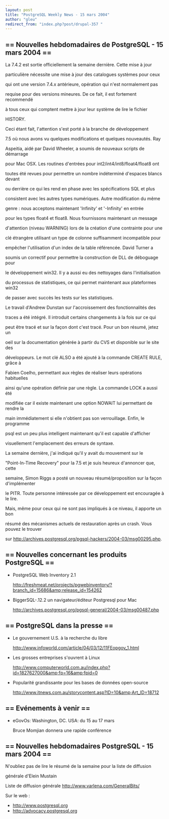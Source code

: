 ```yaml
---
layout: post
title: "PostgreSQL Weekly News - 15 mars 2004"
author: "gleu"
redirect_from: "index.php?post/drupal-357 "
---
```



<h2>== Nouvelles hebdomadaires de PostgreSQL - 15 mars 2004 ==</h2>

<p>La 7.4.2 est sortie officiellement la semaine dernière. Cette mise à jour

particulière nécessite une mise à jour des catalogues systèmes pour ceux

qui ont une version 7.4.x antérieure, opération qui n'est normalement pas

requise pour des versions mineures. De ce fait, il est fortement recommendé

à tous ceux qui comptent mettre à jour leur système de lire le fichier

HISTORY.<!--break-->

</p>

<p>Ceci étant fait, l'attention s'est porté à la branche de développement

7.5 où nous avons vu quelques modifications et quelques nouveautés. Ray

Aspeitia, aidé par David Wheeler, a soumis de nouveaux scripts de démarrage

pour Mac OSX. Les routines d'entrées pour int2/int4/int8/float4/float8 ont

toutes été revues pour permettre un nombre indéterminé d'espaces blancs devant

ou derrière ce qui les rend en phase avec les spécifications SQL et plus

consistent avec les autres types numériques. Autre modification du même

genre&nbsp;: nous acceptons maintenant 'Infinity' et '-Infinity' en entrée

pour les types float4 et float8. Nous fournissons maintenant un message

d'attention (niveau WARNING) lors de la création d'une contrainte pour une

clé étrangère utilisant un type de colonne suffisamment incompatible pour

empêcher l'utilisation d'un index de la table référencée. David Turner a

soumis un correctif pour permettre la construction de DLL de déboguage pour

le développement win32. Il y a aussi eu des nettoyages dans l'initialisation

du processus de statistiques, ce qui permet maintenant aux plateformes win32

de passer avec succès les tests sur les statistiques.</p>

<p>Le travail d'Andrew Dunstan sur l'accroissement des fonctionnalités des

traces a été intégré. Il introduit certains changements à la fois sur ce qui

peut être tracé et sur la façon dont c'est tracé. Pour un bon résumé, jetez un

oeil sur la documentation générée à partir du CVS et disponible sur le site des

développeurs. Le mot clé ALSO a été ajouté à la commande CREATE RULE, grâce à

Fabien Coelho, permettant aux règles de réaliser leurs opérations habituelles

ainsi qu'une opération définie par une règle. La commande LOCK a aussi été

modifiée car il existe maintenant une option NOWAIT lui permettant de rendre la

main immédiatement si elle n'obtient pas son verrouillage. Enfin, le programme

psql est un peu plus intelligent maintenant qu'il est capable d'afficher

visuellement l'emplacement des erreurs de syntaxe.</p>

<p>La semaine dernière, j'ai indiqué qu'il y avait du mouvement sur le

"Point-In-Time Recovery" pour la 7.5 et je suis heureux d'annoncer que, cette

semaine, Simon Riggs a posté un nouveau résumé/proposition sur la façon d'implémenter

le PITR. Toute personne intéressée par ce développement est encouragée à le lire.

Mais, même pour ceux qui ne sont pas impliqués à ce niveau, il apporte un bon

résumé des mécanismes actuels de restauration après un crash. Vous pouvez le trouver

sur <a href="http://archives.postgresql.org/pgsql-hackers/2004-03/msg00295.php">http://archives.postgresql.org/pgsql-hackers/2004-03/msg00295.php</a>.

</p>

<!--more-->


<h2>== Nouvelles concernant les produits PostgreSQL ==</h2>

<ul>

<li>PostgreSQL Web Inventory 2.1<br />

<a href="http://freshmeat.net/projects/pgwebinventory/?branch_id=15686&amp;release_id=154262">http://freshmeat.net/projects/pgwebinventory/?branch_id=15686&amp;release_id=154262</a></li>

<li>BiggerSQL-.12.2 un navigateur/éditeur Postgresql pour Mac<br />

<a href="http://archives.postgresql.org/pgsql-general/2004-03/msg00487.php">http://archives.postgresql.org/pgsql-general/2004-03/msg00487.php</a></li>

</ul>

<h2>== PostgreSQL dans la presse ==</h2>

<ul>

<li>Le gouvernement U.S. à la recherche du libre<br />

<a href="http://www.infoworld.com/article/04/03/12/11FEopgov_1.html">http://www.infoworld.com/article/04/03/12/11FEopgov_1.html</a></li>

<li>Les grosses entreprises s'ouvrent à Linux<br />

<a href="http://www.computerworld.com.au/index.php?id=1827627000&amp;fp=16&amp;fpid=0">http://www.computerworld.com.au/index.php?id=1827627000&amp;fp=16&amp;fpid=0</a></li>

<li>Popularité grandissante pour les bases de données open-source<br />

<a href="http://www.itnews.com.au/storycontent.asp?ID=10&amp;Art_ID=18712">http://www.itnews.com.au/storycontent.asp?ID=10&amp;Art_ID=18712</a></li>

</ul>

<h2>== Evénements à venir ==</h2>

<ul>

<li>eGovOs: Washington, DC. USA: du 15 au 17 mars<br />

Bruce Momjian donnera une rapide conférence<br />

</li>

</ul>

<h2>== Nouvelles hebdomadaires PostgreSQL - 15 mars 2004 ==</h2>

<p>N'oubliez pas de lire le résumé de la semaine pour la liste de diffusion

générale d'Elein Mustain</p>

<p>Liste de diffusion générale <a href="http://www.varlena.com/GeneralBits/">http://www.varlena.com/GeneralBits/</a>

</p>

<p>Sur le web :

</p>

<ul>

<li><a href="http://www.postgresql.org">http://www.postgresql.org</a></li>

<li><a href="http://advocacy.postgresql.org">http://advocacy.postgresql.org</a></li>

</ul>